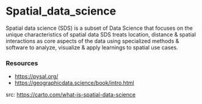 # Spatial_data_science
Spatial data science (SDS) is a subset of Data Science that focuses on the unique characteristics of spatial data SDS treats location, distance &amp; spatial interactions as core aspects of the data using specialized methods &amp; software to analyze, visualize &amp; apply learnings to spatial use cases.

### Resources
- https://pysal.org/
- https://geographicdata.science/book/intro.html


src: https://carto.com/what-is-spatial-data-science
